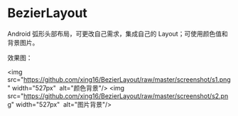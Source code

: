 # BezierLayout
Android 弧形头部布局，可更改自己需求，集成自己的 Layout；可使用颜色值和背景图片。

效果图：<br/>



<img src="https://github.com/xing16/BezierLayout/raw/master/screenshot/s1.png" width="527px"  alt="颜色背景"/>
<img src="https://github.com/xing16/BezierLayout/raw/master/screenshot/s2.png" width="527px"  alt="图片背景"/>


